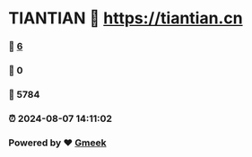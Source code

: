 # TIANTIAN :link: https://tiantian.cn 
### :page_facing_up: [6](https://tiantian.cn/tag.html) 
### :speech_balloon: 0 
### :hibiscus: 5784 
### :alarm_clock: 2024-08-07 14:11:02 
### Powered by :heart: [Gmeek](https://github.com/Meekdai/Gmeek)
